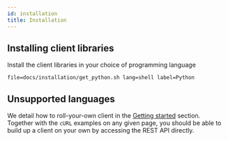 ```yaml
---
id: installation
title: Installation
---
```


## Installing client libraries

Install the client libraries in your choice of programming language

```filetabs
file=docs/installation/get_python.sh lang=shell label=Python
```

## Unsupported languages

We detail how to roll-your-own client in the [Getting
started](getting-started.md) section. Together with the `cURL` examples on
any given page, you should be able to build up a client on your own by
accessing the REST API directly.
